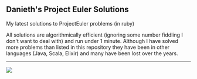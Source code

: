 ## Danieth's Project Euler Solutions ##
My latest solutions to ProjectEuler problems (in ruby)

All solutions are algorithmically efficient (ignoring some number fiddling I don't want to deal with) and run under 1 minute. Although I have solved more problems than listed in this repository they have been in other languages (Java, Scala, Elixir) and many have been lost over the years.

---
![](https://projecteuler.net/profile/Danieth.png)
